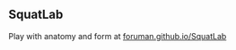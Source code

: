 ## SquatLab

Play with anatomy and form at [foruman.github.io/SquatLab](foruman.github.io/SquatLab) 
